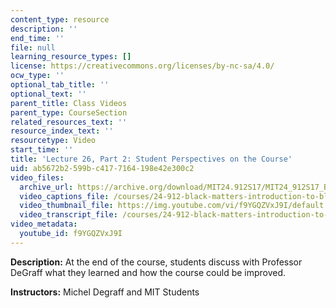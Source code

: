```yaml
---
content_type: resource
description: ''
end_time: ''
file: null
learning_resource_types: []
license: https://creativecommons.org/licenses/by-nc-sa/4.0/
ocw_type: ''
optional_tab_title: ''
optional_text: ''
parent_title: Class Videos
parent_type: CourseSection
related_resources_text: ''
resource_index_text: ''
resourcetype: Video
start_time: ''
title: 'Lecture 26, Part 2: Student Perspectives on the Course'
uid: ab5672b2-599b-c417-7164-198e42e300c2
video_files:
  archive_url: https://archive.org/download/MIT24.912S17/MIT24_912S17_Black_Matters_Last_Class_Part_2_300k.mp4
  video_captions_file: /courses/24-912-black-matters-introduction-to-black-studies-spring-2017/87175f5bf7695d36957ce18951d51c86_f9YGQZVxJ9I.vtt
  video_thumbnail_file: https://img.youtube.com/vi/f9YGQZVxJ9I/default.jpg
  video_transcript_file: /courses/24-912-black-matters-introduction-to-black-studies-spring-2017/3b0331aa9852022454e1d43f74c9958f_f9YGQZVxJ9I.pdf
video_metadata:
  youtube_id: f9YGQZVxJ9I
---
```


**Description:** At the end of the course, students discuss with Professor DeGraff what they learned and how the course could be improved.

**Instructors:** Michel Degraff and MIT Students

